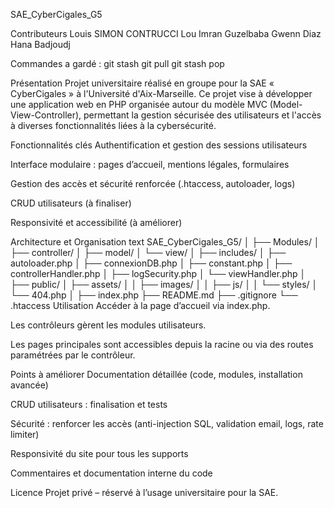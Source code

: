 SAE_CyberCigales_G5

Contributeurs
Louis SIMON
CONTRUCCI Lou
Imran Guzelbaba
Gwenn Diaz
Hana Badjoudj

Commandes a gardé :
git stash
git pull
git stash pop

Présentation
Projet universitaire réalisé en groupe pour la SAE « CyberCigales » à l'Université d'Aix-Marseille. Ce projet vise à développer une application web en PHP organisée autour du modèle MVC (Model-View-Controller), permettant la gestion sécurisée des utilisateurs et l'accès à diverses fonctionnalités liées à la cybersécurité.

Fonctionnalités clés
Authentification et gestion des sessions utilisateurs

Interface modulaire : pages d’accueil, mentions légales, formulaires

Gestion des accès et sécurité renforcée (.htaccess, autoloader, logs)

CRUD utilisateurs (à finaliser)

Responsivité et accessibilité (à améliorer)

Architecture et Organisation
text
SAE_CyberCigales_G5/
│
├── Modules/
│   ├── controller/
│   ├── model/
│   └── view/
│
├── includes/
│   ├── autoloader.php
│   ├── connexionDB.php
│   ├── constant.php
│   ├── controllerHandler.php
│   ├── logSecurity.php
│   └── viewHandler.php
│
├── public/
│   ├── assets/
│   │   ├── images/
│   │   ├── js/
│   │   └── styles/
│   └── 404.php
│
├── index.php
├── README.md
├── .gitignore
└── .htaccess
Utilisation
Accéder à la page d’accueil via index.php.

Les contrôleurs gèrent les modules utilisateurs.

Les pages principales sont accessibles depuis la racine ou via des routes paramétrées par le contrôleur.

Points à améliorer
Documentation détaillée (code, modules, installation avancée)

CRUD utilisateurs : finalisation et tests

Sécurité : renforcer les accès (anti-injection SQL, validation email, logs, rate limiter)

Responsivité du site pour tous les supports

Commentaires et documentation interne du code

Licence
Projet privé – réservé à l’usage universitaire pour la SAE.

